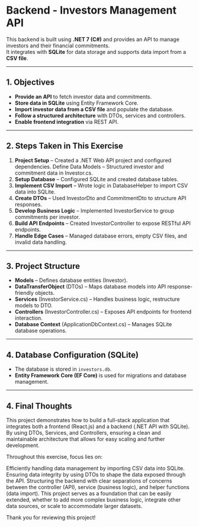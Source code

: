 # Backend - Investors Management API

This backend is built using **.NET 7 (C#)** and provides an API to manage investors and their financial commitments.  
It integrates with **SQLite** for data storage and supports data import from a **CSV file**.

---

## **1. Objectives**
- **Provide an API** to fetch investor data and commitments.
- **Store data in SQLite** using Entity Framework Core.
- **Import investor data from a CSV file** and populate the database.
- **Follow a structured architecture** with DTOs, services and controllers.
- **Enable frontend integration** via REST API.

---
## **2. Steps Taken in This Exercise**

1. **Project Setup** – Created a .NET Web API project and configured dependencies.
Define Data Models – Structured investor and commitment data in Investor.cs.
2. **Setup Database** – Configured SQLite and created database tables.
3. **Implement CSV Import** – Wrote logic in DatabaseHelper to import CSV data into SQLite.
4. **Create DTOs** – Used InvestorDto and CommitmentDto to structure API responses.
5. **Develop Business Logic** – Implemented InvestorService to group commitments per investor.
6. **Build API Endpoints** – Created InvestorController to expose RESTful API endpoints.
7. **Handle Edge Cases** – Managed database errors, empty CSV files, and invalid data handling.

---

## **3. Project Structure**
- **Models** – Defines database entities (Investor).
- **DataTransferObject** (DTOs) – Maps database models into API response-friendly objects.
- **Services** (InvestorService.cs) – Handles business logic, restructure models to DTO.
- **Controllers** (InvestorController.cs) – Exposes API endpoints for frontend interaction.
- **Database Context** (ApplicationDbContext.cs) – Manages SQLite database operations.

---

## **4. Database Configuration (SQLite)**
- The database is stored in `investors.db`.
- **Entity Framework Core (EF Core)** is used for migrations and database management.

---

## **4. Final Thoughts**

This project demonstrates how to build a full-stack application that integrates both a frontend (React.js) and a backend (.NET API with SQLite). By using DTOs, Services, and Controllers, ensuring a clean and maintainable architecture that allows for easy scaling and further development.

Throughout this exercise, focus lies on:

Efficiently handling data management by importing CSV data into SQLite.
Ensuring data integrity by using DTOs to shape the data exposed through the API.
Structuring the backend with clear separations of concerns between the controller (API), service (business logic), and helper functions (data import).
This project serves as a foundation that can be easily extended, whether to add more complex business logic, integrate other data sources, or scale to accommodate larger datasets.

Thank you for reviewing this project! 
